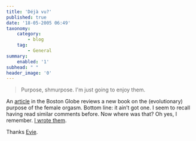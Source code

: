 ```yaml
---
title: 'Déjà vu?'
published: true
date: '18-05-2005 06:49'
taxonomy:
    category:
        - blog
    tag:
        - General
summary:
    enabled: '1'
subhead: " "
header_image: '0'
---
```


> Purpose, shmurpose. I'm just going to enjoy them.

An [article](http://archive.boston.com/news/globe/ideas/articles/2005/04/24/orgasmic_science/) in the Boston Globe reviews a new book on the (evolutionary) purpose of the female orgasm. Bottom line: it ain’t got one. I seem to recall having read similar comments before. Now where was that? Oh yes, I remember. [I wrote them](https://www.amazon.co.uk/exec/obidos/ASIN/0140294759/qid=1116405909/sr=1-3/ref=sr_1_10_3/202-0409817-2376609).

Thanks [Evie](https://web.archive.org/web/20050507102536/http://eroticmiscellanea.net/).

